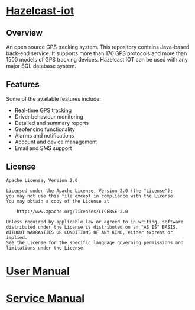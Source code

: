 # [Hazelcast-iot](https://www.hazelcast.com)

## Overview

An open source GPS tracking system. This repository contains Java-based back-end service. It supports more than 170 GPS protocols and more than 1500 models of GPS tracking devices. Hazelcast IOT can be used with any major SQL database system. 

## Features

Some of the available features include:

- Real-time GPS tracking
- Driver behaviour monitoring
- Detailed and summary reports
- Geofencing functionality
- Alarms and notifications
- Account and device management
- Email and SMS support


## License

    Apache License, Version 2.0

    Licensed under the Apache License, Version 2.0 (the "License");
    you may not use this file except in compliance with the License.
    You may obtain a copy of the License at

        http://www.apache.org/licenses/LICENSE-2.0

    Unless required by applicable law or agreed to in writing, software
    distributed under the License is distributed on an "AS IS" BASIS,
    WITHOUT WARRANTIES OR CONDITIONS OF ANY KIND, either express or implied.
    See the License for the specific language governing permissions and
    limitations under the License.

# [User Manual](https://docs.google.com/document/d/e/2PACX-1vRgd0PcHIEu0HonKxgbaAXhdEoTIfsz_XhqivkIDKQ11axHtQ3ENeju_bfWIQIaqx8D9lFubI-SQxX0/pub)

# [Service Manual](https://docs.google.com/document/d/e/2PACX-1vTPR7BGvRfsFLT0pH2EyAvxFKhzaV7dxpDNSz8ijEn-QLS8H48z-NBkvjz_Hdhh8jLyHn6j9EEtpLy6/pub)

